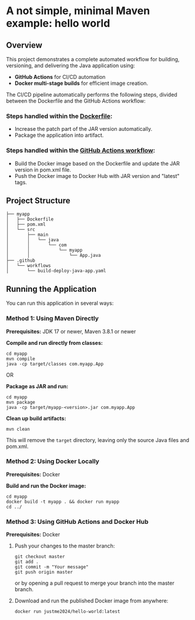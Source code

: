 # A not simple, minimal Maven example: hello world

## Overview
This project demonstrates a complete automated workflow for building, versioning, and delivering the Java application using:

- **GitHub Actions** for CI/CD automation
- **Docker multi-stage builds** for efficient image creation.

The CI/CD pipeline automatically performs the following steps, divided between the Dockerfile and the GitHub Actions workflow:

### Steps handled within the [Dockerfile](./myapp/Dockerfile):
* Increase the patch part of the JAR version automatically.
* Package the application into artifact. 

### Steps handled within the [GitHub Actions workflow](.github/workflows/build-deploy-java-app.yaml):
* Build the Docker image based on the Dockerfile and update the JAR version in pom.xml file.
* Push the Docker image to Docker Hub with JAR version and "latest" tags.

## Project Structure
```
├── myapp
│   ├── Dockerfile
│   ├── pom.xml
│   └── src
│       ├── main
│       │   └── java
│       │       └── com
│       │           └── myapp
│       │               └── App.java
├── .github
│   └── workflows
│       └── build-deploy-java-app.yaml
```
## Running the Application

You can run this application in several ways:

### Method 1: Using Maven Directly

**Prerequisites:**
JDK 17 or newer, Maven 3.8.1 or newer

**Compile and run directly from classes:**
```
cd myapp
mvn compile
java -cp target/classes com.myapp.App
```

OR

**Package as JAR and run:**
```
cd myapp
mvn package
java -cp target/myapp-<version>.jar com.myapp.App
```

**Clean up build artifacts:**
```
mvn clean
```
This will remove the `target` directory, leaving only the source Java files and pom.xml.

### Method 2: Using Docker Locally

**Prerequisites:**
Docker

**Build and run the Docker image:**
```
cd myapp
docker build -t myapp . && docker run myapp
cd ../
```

### Method 3: Using GitHub Actions and Docker Hub

**Prerequisites:**
Docker

1. Push your changes to the master branch:
   ```
   git checkout master
   git add .
   git commit -m "Your message"
   git push origin master
   ```
   or by opening a pull request to merge your branch into the master branch.

2. Download and run the published Docker image from anywhere:
   ```
   docker run justme2024/hello-world:latest
   ```

